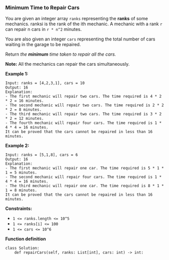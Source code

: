 ### Minimum Time to Repair Cars

You are given an integer array `ranks` representing the **ranks** of some mechanics. ranksi is the rank of the ith mechanic. A mechanic with a rank `r` can repair n cars in `r * n^2` minutes.

You are also given an integer `cars` representing the total number of cars waiting in the garage to be repaired.

Return *the **minimum** time taken to repair all the cars.*

**Note:** All the mechanics can repair the cars simultaneously.

 

**Example 1:**

```
Input: ranks = [4,2,3,1], cars = 10
Output: 16
Explanation: 
- The first mechanic will repair two cars. The time required is 4 * 2 * 2 = 16 minutes.
- The second mechanic will repair two cars. The time required is 2 * 2 * 2 = 8 minutes.
- The third mechanic will repair two cars. The time required is 3 * 2 * 2 = 12 minutes.
- The fourth mechanic will repair four cars. The time required is 1 * 4 * 4 = 16 minutes.
It can be proved that the cars cannot be repaired in less than 16 minutes.
```

**Example 2:**

```
Input: ranks = [5,1,8], cars = 6
Output: 16
Explanation: 
- The first mechanic will repair one car. The time required is 5 * 1 * 1 = 5 minutes.
- The second mechanic will repair four cars. The time required is 1 * 4 * 4 = 16 minutes.
- The third mechanic will repair one car. The time required is 8 * 1 * 1 = 8 minutes.
It can be proved that the cars cannot be repaired in less than 16 minutes.
```

 

**Constraints:**

- `1 <= ranks.length <= 10^5`
- `1 <= ranks[i] <= 100`
- `1 <= cars <= 10^6`


**Function definition**

```
class Solution:
    def repairCars(self, ranks: List[int], cars: int) -> int:
```